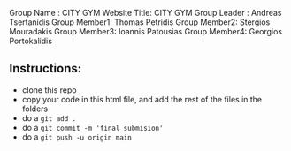 Group Name   : CITY GYM
Website Title: CITY GYM
Group Leader : Andreas Tsertanidis
Group Member1: Thomas Petridis
Group Member2: Stergios Mouradakis
Group Member3: Ioannis Patousias
Group Member4: Georgios Portokalidis

## Instructions:
- clone this repo
- copy your code in this html file, and add the rest of the files in the folders
- do a `git add .`
- do a `git commit -m 'final submision'`
- do a `git push -u origin main`
